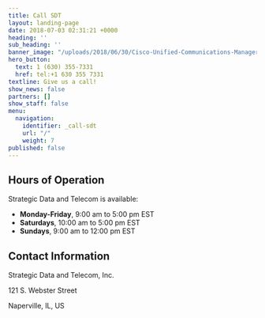 ```yaml
---
title: Call SDT
layout: landing-page
date: 2018-07-03 02:31:21 +0000
heading: ''
sub_heading: ''
banner_image: "/uploads/2018/06/30/Cisco-Unified-Communications-Manager-data-record-reporting-1.jpg"
hero_button:
  text: 1 (630) 355-7331
  href: tel:+1 630 355 7331
textline: Give us a call!
show_news: false
partners: []
show_staff: false
menu:
  navigation:
    identifier: _call-sdt
    url: "/"
    weight: 7
published: false
---
```

## Hours of Operation

Strategic Data and Telecom is available:

* **Monday-Friday**, 9:00 am to 5:00 pm EST
* **Saturdays**, 10:00 am to 5:00 pm EST
* **Sundays**, 9:00 am to 12:00 pm EST

## Contact Information

Strategic Data and Telecom, Inc.  

121 S. Webster Street  

Naperville, IL, US
